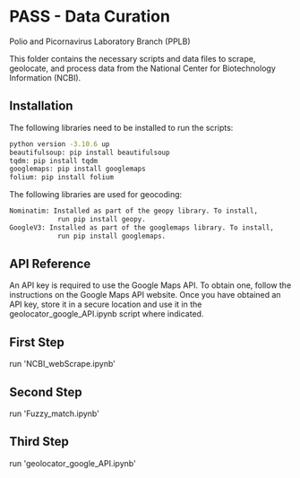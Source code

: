 # PASS - Data Curation  
Polio and Picornavirus Laboratory Branch (PPLB)

This folder contains the necessary scripts and data files to scrape, geolocate, and process data from the National Center for Biotechnology Information (NCBI). 
## Installation

The following libraries need to be installed to run the scripts: 

```bash 
python version -3.10.6 up
beautifulsoup: pip install beautifulsoup 
tqdm: pip install tqdm 
googlemaps: pip install googlemaps 
folium: pip install folium 
```
The following libraries are used for geocoding: 
```bash 
Nominatim: Installed as part of the geopy library. To install, 
            run pip install geopy. 
GoogleV3: Installed as part of the googlemaps library. To install, 
            run pip install googlemaps. 
```
## API Reference


An API key is required to use the Google Maps API. To obtain one, follow the instructions on the Google Maps API website. Once you have obtained an API key, store it in a secure location and use it in the geolocator_google_API.ipynb script where indicated. 




## First Step

run 'NCBI_webScrape.ipynb'

## Second Step

run 'Fuzzy_match.ipynb'

## Third Step

run 'geolocator_google_API.ipynb'
